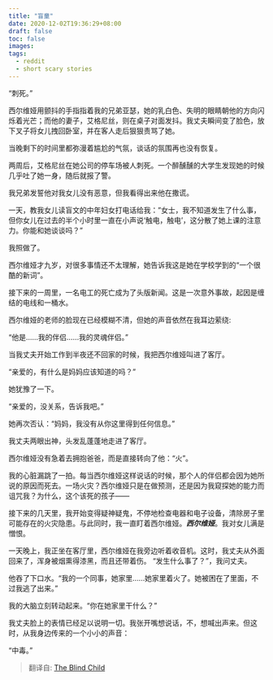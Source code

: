 ```yaml
---
title: "盲童"
date: 2020-12-02T19:36:29+08:00
draft: false
toc: false
images:
tags: 
  - reddit
  - short scary stories
---
```


“刺死。”

西尔维娅用颤抖的手指指着我的兄弟亚瑟，她的乳白色、失明的眼睛朝他的方向闪烁着光芒；而他的妻子，艾格尼丝，则在桌子对面发抖。我丈夫瞬间变了脸色，放下叉子将女儿拽回卧室，并在客人走后狠狠责骂了她。

当晚剩下的时间里都弥漫着尴尬的气氛，谈话的氛围再也没有恢复。

两周后，艾格尼丝在她公司的停车场被人刺死。一个醉醺醺的大学生发现她的时候几乎吐了她一身，随后就报了警。

我兄弟发誓他对我女儿没有恶意，但我看得出来他在撒谎。

一天，教我女儿读盲文的中年妇女打电话给我：”女士，我不知道发生了什么事，但你女儿在过去的半个小时里一直在小声说‘触电，触电’，这分散了她上课的注意力。你能和她谈谈吗？”

我照做了。

西尔维娅才九岁，对很多事情还不太理解，她告诉我这是她在学校学到的“一个很酷的新词”。

接下来的一周里，一名电工的死亡成为了头版新闻。这是一次意外事故，起因是缠结的电线和一桶水。

西尔维娅的老师的脸现在已经模糊不清，但她的声音依然在我耳边萦绕:

“他是……我的伴侣……我的灵魂伴侣。”

当我丈夫开始工作到半夜还不回家的时候，我把西尔维娅叫进了客厅。

“亲爱的，有什么是妈妈应该知道的吗？”

她犹豫了一下。

“亲爱的，没关系，告诉我吧。”

她再次否认：“妈妈，我没有从你这里得到任何信息。”

我丈夫两眼出神，头发乱蓬蓬地走进了客厅。

西尔维娅没有急着去拥抱爸爸，而是直接转向了他：“火”。

我的心脏漏跳了一拍。每当西尔维娅这样说话的时候，那个人的伴侣都会因为她所说的原因而死去。一场火灾？西尔维娅只是在做预测，还是因为我窥探她的能力而诅咒我？为什么，这个该死的孩子——

接下来的几天里，我开始变得疑神疑鬼，不停地检查电器和电子设备，清除房子里可能存在的火灾隐患。与此同时，我一直盯着西尔维娅。***西尔维娅***。我对女儿满是憎恨。

一天晚上，我正坐在客厅里，西尔维娅在我旁边听着收音机。这时，我丈夫从外面回来了，浑身被烟熏得漆黑，而且还带着伤。 “发生什么事了？”，我问丈夫。

他吞了下口水。“我的一个同事，她家里……她家里着火了。她被困在了里面，不过我逃了出来。”

我的大脑立刻转动起来。“你在她家里干什么？”

我丈夫脸上的表情已经足以说明一切。我张开嘴想说话，不，想喊出声来。但这时，从我身边传来的一个小小的声音：

“中毒。”



> 翻译自: [The Blind Child](https://www.reddit.com/r/shortscarystories/comments/g7u6f6/the_blind_child/)

